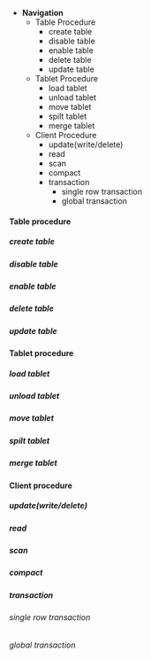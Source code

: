 * **Navigation**
  * Table Procedure
    * create table
    * disable table
    * enable table
    * delete table
    * update table
  * Tablet Procedure
    * load tablet
    * unload tablet
    * move tablet
    * spilt tablet
    * merge tablet
  * Client Procedure
    * update(write/delete)
    * read
    * scan
    * compact
    * transaction
      * single row transaction
      * global transaction
#### Table procedure

##### create table

##### disable table

##### enable table

##### delete table

##### update table

#### Tablet procedure

##### load tablet

##### unload tablet

##### move tablet

##### spilt tablet

##### merge tablet

#### Client procedure

##### update(write/delete)

##### read

##### scan

##### compact

##### transaction

###### single row transaction

###### global transaction

